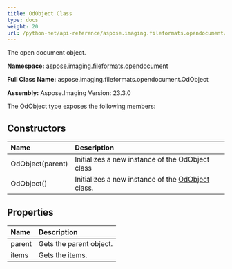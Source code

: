 ```yaml
---
title: OdObject Class
type: docs
weight: 20
url: /python-net/api-reference/aspose.imaging.fileformats.opendocument/odobject/
---
```


The open document object.

**Namespace:** [aspose.imaging.fileformats.opendocument](/imaging/python-net/api-reference/aspose.imaging.fileformats.opendocument/)

**Full Class Name:** aspose.imaging.fileformats.opendocument.OdObject

**Assembly:**  Aspose.Imaging Version: 23.3.0

The OdObject type exposes the following members:
## **Constructors**
|**Name**|**Description**|
| :- | :- |
|OdObject(parent)|Initializes a new instance of the OdObject class|
|OdObject()|Initializes a new instance of the [OdObject](/imaging/python-net/api-reference/aspose.imaging.fileformats.opendocument/odobject/) class.|
## **Properties**
|**Name**|**Description**|
| :- | :- |
|parent|Gets the parent object.|
|items|Gets the items.|
